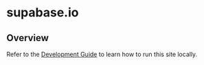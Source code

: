# supabase.io

## Overview

Refer to the [Development Guide](../../DEVELOPERS.md) to learn how to run this site locally.
